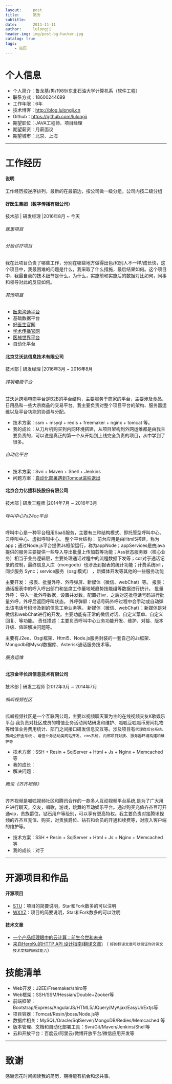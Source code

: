 ```yaml
---
layout:     post
title:      简历
subtitle:   
date:       2011-11-11
author:     lulongji
header-img: img/post-bg-hacker.jpg
catalog: true
tags:
    - 简历
---
```



# 个人信息

 - 个人简介：鲁龙基/男/1989/东北石油大学计算机系（软件工程）
 - 联系方式：18600244699 
 - 工作年限：6年
 - 技术博客：http://blog.lulongji.cn
 - Github：https://github.com/lulongji
 - 期望职位：JAVA工程师、项目经理
 - 期望薪资：月薪面议
 - 期望城市：北京、上海

---

# 工作经历

#### 说明
工作经历按逆序排列，最新的在最前边，按公司做一级分组，公司内按二级分组

#### 好医生集团（数字传播有限公司）
技术部 | 研发经理 |2016年8月 ~ 今天 

###### 医患项目 

###### 分级诊疗项目 
我在此项目负责了哪些工作，分别在哪些地方做得出色/和别人不一样/成长快，这个项目中，我最困难的问题是什么，我采取了什么措施，最后结果如何。这个项目中，我最自豪的技术细节是什么，为什么，实施前和实施后的数据对比如何，同事和领导对此的反应如何。


###### 其他项目

- [医患沟通平台]()
- 基础数据平台 
- [好医生官网](https://www.haoyisheng.com)
- [学术传播官网](http://xscb.haoyisheng.com)
- [医械世界平台](http://yx.haoyisheng.com) 
- 自动化平台

 
#### 北京艾沃达信息技术有限公司
技术部 | 研发经理 |2016年3月 ~ 2016年8月 

###### 跨境电商平台
艾沃达跨境电商平台是B2B的平台结构，主要服务于商家的平台，主要涉及食品、日用品和一些大宗商品的交易平台。我主要负责对整个项目平台的架构、服务器运维以及平台功能的协调与分配。

- 技术方案：ssm + msyql + redis + freemaker + nginx + tomcat 等。
- 我的成长：从刀片机购买到内网环境搭建，从项目架构到外网运维都是由我主要负责的，可以说是真正的第一个从开始到上线完全负责的项目，从中学到了很多。

###### 自动化平台
- 技术方案：Svn + Maven + Shell + Jenkins
- 问题方案：[自动化部署遇到Tomcat进程退出]() 
 
#### 北京合力亿捷科技股份有限公司 
技术部 | 研发工程师 |2014年7月 ~ 2016年3月

###### 呼叫中心7x24cc平台
 呼叫中心是一种平台租用SaaS服务，主要有三种结构模式、即托管型呼叫中心、云呼叫中心、虚拟呼叫中心。
 整个平台结构： 前台应用是由Html5搭建，称为app；通过Node.js平台提供Js框架运行，称为appNode；appServices是由java提供的服务主要提供一些导入导出批量上传加载等功能；Ass状态服务器（核心业务）相当于业务逻辑层，主要处理通话过程中的流程数据下发等；cdr对于通话记录的控制，最终信息入库（mongodb）也涉及到报表的统计功能；计费系统bill，同步服务 Sync；service服务（osgi模式） ，新媒体开发等其他的一些服务功能

 主要开发：
      报表、批量外呼、外呼弹屏、新媒体（微信、webChat）等。
      报表：通话报表中的呼入呼出部门和坐席工作量地域趋势技能组等数据进行统计。
      批量外呼： 导入一批外呼数据，设置并发数，配置好ivr，之后对这批电话号码进行批量外呼，外呼后返回呼叫状态。
     外呼弹屏：电话号码外呼过程中会手动或自动弹出该电话号码涉及到的信息工单业务等。
      新媒体（微信、webChat）：新媒体是对微信和webChat进行的开发。主要功能有正常的微信对话、自定义菜单、自定义回复、等功能。
责任描述：主要负责呼叫中心业务功能开发、维护、对接、版本升级、值班解决问题等。

主要有J2ee、Osgi框架、Html5、Node.js服务封装的一套自己的Js框架、Mongodb和Mysql数据库、Asterisk通话服务技术等。

###### 服务运维




#### 北京金华长风信息技术有限公司
技术部 | 研发工程师 |2012年3月 ~ 2014年7月 

###### 呱呱视频社区
呱呱视频社区是一个互联网公司，主要以视频聊天室为主的在线视频交友K歌娱乐平台.我负责对社区成员的增值业务活动网站研发和维护、呱呱豆呱呱币房间礼物等增值业务费用统计、部门之间接口研发信息交互等。涉及项目有```代理商后台系统```、```房间公积金系统``` 、```增值业务活动类网站开发```、```cms系统```、```内部项目对接```、```服务器环境构建和维护等```

- 技术方案：SSH + Resin + SqlServer + Html + Js + Nginx + Memcached等
- 我的成长：
- 解决问题：


###### 腾讯《齐齐视频》
齐齐视频是呱呱视频社区和腾讯合作的一款多人互动视频平台系统,是为了广大用户进行聊天，交友，唱歌，游戏，跳舞的互动娱乐平台。通过购买充值齐齐豆可开通vip，贵族爵位，钻石用户等级别，可以享有更高特权。我主要负责对接腾讯视频的齐齐豆充值、购买，对贵族爵位、钻石和会员的开通和续费等，对嵌入客户端的维护等。

- 技术方案：SSH + Resin + SqlServer + Html + Js + Nginx + Memcached等
- 我的成长：对于




---

# 开源项目和作品

#### 开源项目

 - [STU](http://github.com/yourname/projectname)：项目的简要说明，Star和Fork数多的可以注明
 - [WXYZ](http://github.com/yourname/projectname)：项目的简要说明，Star和Fork数多的可以注明

#### 技术文章

- [一个产品经理眼中的云计算：前生今世和未来](http://get.jobdeer.com/706.get)
- [来自HeroKu的HTTP API 设计指南(翻译文章)](http://get.jobdeer.com/343.get) （ ```好的翻译文章可以侧证你对英文技术文档的阅读能力```）


# 技能清单

- Web开发：J2EE/Freemaker/shiro等
- Web框架：SSH/SSM/Hessian/Double+Zooker等
- 前端框架：Bootstrap/Express/AngularJS/HTML5/JQuery/MyAjax/EasyUi/Extjs等
- 项目容器：Tomcat/Resin/jboss/Node.js等
- 数据库相关：MySQL/Oracle/SqlServer/MongoDB/Redies/Memcached 等
- 版本管理、文档和自动化部署工具：Svn/Git/Maven/Jenkins/Shell等
- 云和开放平台：百度云/阿里云/微博开放平台/微信应用开发等

---

# 致谢

感谢您花时间阅读我的简历，期待能有机会和您共事。
